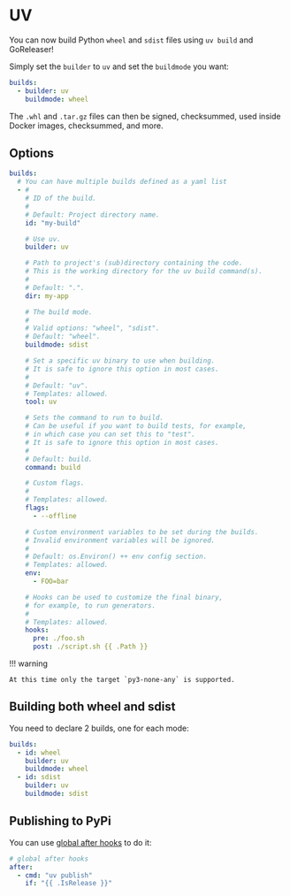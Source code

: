 # UV

<!-- md:version v2.9-unreleased -->

<!-- md:alpha -->

You can now build Python `wheel` and `sdist` files using `uv build` and
GoReleaser!

Simply set the `builder` to `uv` and set the `buildmode` you want:

```yaml title=".goreleaser.yaml"
builds:
  - builder: uv
    buildmode: wheel
```

The `.whl` and `.tar.gz` files can then be signed, checksummed, used inside
Docker images, checksummed, and more.

## Options

```yaml title=".goreleaser.yaml"
builds:
  # You can have multiple builds defined as a yaml list
  - #
    # ID of the build.
    #
    # Default: Project directory name.
    id: "my-build"

    # Use uv.
    builder: uv

    # Path to project's (sub)directory containing the code.
    # This is the working directory for the uv build command(s).
    #
    # Default: ".".
    dir: my-app

    # The build mode.
    #
    # Valid options: "wheel", "sdist".
    # Default: "wheel".
    buildmode: sdist

    # Set a specific uv binary to use when building.
    # It is safe to ignore this option in most cases.
    #
    # Default: "uv".
    # Templates: allowed.
    tool: uv

    # Sets the command to run to build.
    # Can be useful if you want to build tests, for example,
    # in which case you can set this to "test".
    # It is safe to ignore this option in most cases.
    #
    # Default: build.
    command: build

    # Custom flags.
    #
    # Templates: allowed.
    flags:
      - --offline

    # Custom environment variables to be set during the builds.
    # Invalid environment variables will be ignored.
    #
    # Default: os.Environ() ++ env config section.
    # Templates: allowed.
    env:
      - FOO=bar

    # Hooks can be used to customize the final binary,
    # for example, to run generators.
    #
    # Templates: allowed.
    hooks:
      pre: ./foo.sh
      post: ./script.sh {{ .Path }}
```

!!! warning

    At this time only the target `py3-none-any` is supported.

## Building both wheel and sdist

You need to declare 2 builds, one for each mode:

```yaml title=".goreleaser.yaml"
builds:
  - id: wheel
    builder: uv
    buildmode: wheel
  - id: sdist
    builder: uv
    buildmode: sdist
```

## Publishing to PyPi

You can use [global after hooks](../hooks.md) to do it:

```yaml title=".goreleaser.yaml"
# global after hooks
after:
  - cmd: "uv publish"
    if: "{{ .IsRelease }}"
```
